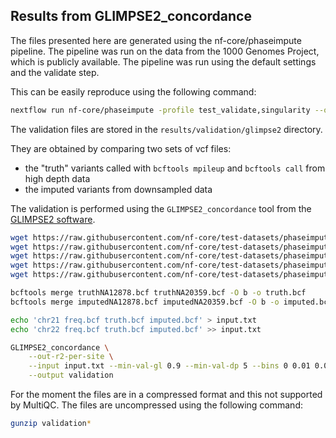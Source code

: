 ## Results from GLIMPSE2_concordance

The files presented here are generated using the nf-core/phaseimpute pipeline.
The pipeline was run on the data from the 1000 Genomes Project, which is publicly available.
The pipeline was run using the default settings and the validate step.

This can be easily reproduce using the following command:

```bash
nextflow run nf-core/phaseimpute -profile test_validate,singularity --outdir results
```

The validation files are stored in the `results/validation/glimpse2` directory.

They are obtained by comparing two sets of vcf files:
- the "truth" variants called with `bcftools mpileup` and `bcftools call` from high depth data
- the imputed variants from downsampled data

The validation is performed using the `GLIMPSE2_concordance` tool from the [GLIMPSE2 software](https://odelaneau.github.io/GLIMPSE/).

```bash
wget https://raw.githubusercontent.com/nf-core/test-datasets/phaseimpute/data/individuals/NA12878/NA12878.s.bcf -O truthNA12878.bcf
wget https://raw.githubusercontent.com/nf-core/test-datasets/phaseimpute/data/individuals/NA12878/NA12878.s_imputed.bcf -O imputedNA12878.bcf
wget https://raw.githubusercontent.com/nf-core/test-datasets/phaseimpute/data/individuals/NA20359/NA20359.s.bcf -O truthNA20359.bcf
wget https://raw.githubusercontent.com/nf-core/test-datasets/phaseimpute/data/individuals/NA20359/NA20359.s_imputed.bcf -O imputedNA20359.bcf
wget https://raw.githubusercontent.com/nf-core/test-datasets/phaseimpute/data/panel/21_22/1000GP.chr21_22.s.norel.sites.bcf -O freq.bcf

bcftools merge truthNA12878.bcf truthNA20359.bcf -O b -o truth.bcf
bcftools merge imputedNA12878.bcf imputedNA20359.bcf -O b -o imputed.bcf

echo 'chr21 freq.bcf truth.bcf imputed.bcf' > input.txt
echo 'chr22 freq.bcf truth.bcf imputed.bcf' >> input.txt

GLIMPSE2_concordance \
    --out-r2-per-site \
    --input input.txt --min-val-gl 0.9 --min-val-dp 5 --bins 0 0.01 0.05 0.1 0.2 0.5 \
    --output validation
```

For the moment the files are in a compressed format and this not supported by MultiQC.
The files are uncompressed using the following command:

```bash
gunzip validation*
```